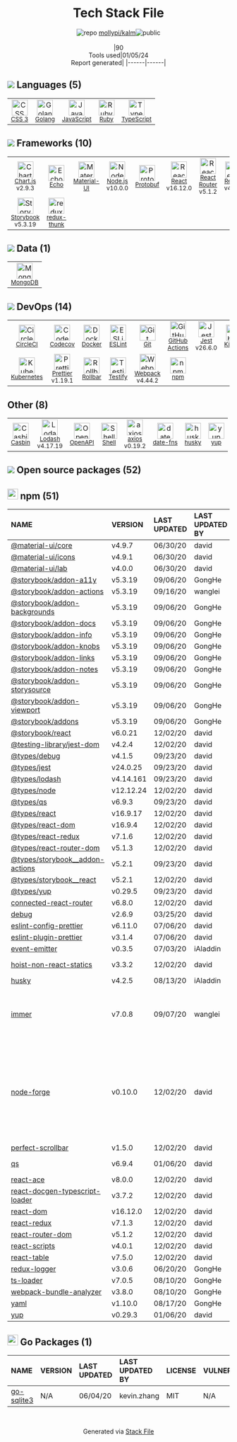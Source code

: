 <!--
&lt;--- Readme.md Snippet without images Start ---&gt;
## Tech Stack
mollypi/kalm is built on the following main stack:

- [CircleCI](https://circleci.com/) – Continuous Integration
- [Rollbar](https://rollbar.com/) – Exception Monitoring
- [Jest](http://facebook.github.io/jest/) – Javascript Testing Framework
- [Ruby](https://www.ruby-lang.org) – Languages
- [Golang](http://golang.org/) – Languages
- [Node.js](http://nodejs.org/) – Frameworks (Full Stack)
- [React](https://reactjs.org/) – Javascript UI Libraries
- [MongoDB](http://www.mongodb.com/) – Databases
- [JavaScript](https://developer.mozilla.org/en-US/docs/Web/JavaScript) – Languages
- [TypeScript](http://www.typescriptlang.org) – Languages
- [Webpack](http://webpack.js.org) – JS Build Tools / JS Task Runners
- [Kibana](https://www.elastic.co/kibana) – Monitoring Tools
- [Kubernetes](http://kubernetes.io/) – Container Tools
- [Material-UI](https://github.com/mui/material-ui) – Front-End Frameworks
- [Lodash](https://lodash.com) – Javascript Utilities & Libraries
- [Codecov](https://codecov.io/) – Code Coverage
- [ESLint](http://eslint.org/) – Code Review
- [React Router](https://github.com/rackt/react-router) – JavaScript Framework Components
- [Chart.js](http://www.chartjs.org/) – Charting Libraries
- [Redux](https://redux.js.org/) – State Management Library
- [Protobuf](https://developers.google.com/protocol-buffers/) – Serialization Frameworks
- [Shell](https://en.wikipedia.org/wiki/Shell_script) – Shells
- [Echo](https://echo.labstack.com) – Microframeworks (Backend)
- [redux-thunk](https://github.com/gaearon/redux-thunk) – State Management Library
- [axios](https://github.com/mzabriskie/axios) – Javascript Utilities & Libraries
- [Prettier](https://prettier.io/) – Code Review
- [Testify](https://github.com/stretchr/testify) – Go Testing
- [Storybook](https://storybook.js.org/) – JavaScript Framework Components
- [OpenAPI](https://www.openapis.org/) – API Tools
- [date-fns](https://date-fns.org/) – Javascript Utilities & Libraries
- [GitHub Actions](https://github.com/features/actions) – Continuous Integration
- [Casbin](https://casbin.org/) – User Management and Authentication
- [Docker](https://www.docker.com/) – Virtual Machine Platforms & Containers

Full tech stack [here](/techstack.md)

&lt;--- Readme.md Snippet without images End ---&gt;

&lt;--- Readme.md Snippet with images Start ---&gt;
## Tech Stack
mollypi/kalm is built on the following main stack:

- <img width='25' height='25' src='https://img.stackshare.io/service/190/CvqrSSFs_400x400.jpg' alt='CircleCI'/> [CircleCI](https://circleci.com/) – Continuous Integration
- <img width='25' height='25' src='https://img.stackshare.io/service/328/default_3147629185038a15dd41907749544023633da1ea.png' alt='Rollbar'/> [Rollbar](https://rollbar.com/) – Exception Monitoring
- <img width='25' height='25' src='https://img.stackshare.io/service/830/jest.png' alt='Jest'/> [Jest](http://facebook.github.io/jest/) – Javascript Testing Framework
- <img width='25' height='25' src='https://img.stackshare.io/service/989/ruby.png' alt='Ruby'/> [Ruby](https://www.ruby-lang.org) – Languages
- <img width='25' height='25' src='https://img.stackshare.io/service/1005/O6AczwfV_400x400.png' alt='Golang'/> [Golang](http://golang.org/) – Languages
- <img width='25' height='25' src='https://img.stackshare.io/service/1011/n1JRsFeB_400x400.png' alt='Node.js'/> [Node.js](http://nodejs.org/) – Frameworks (Full Stack)
- <img width='25' height='25' src='https://img.stackshare.io/service/1020/OYIaJ1KK.png' alt='React'/> [React](https://reactjs.org/) – Javascript UI Libraries
- <img width='25' height='25' src='https://img.stackshare.io/service/1030/leaf-360x360.png' alt='MongoDB'/> [MongoDB](http://www.mongodb.com/) – Databases
- <img width='25' height='25' src='https://img.stackshare.io/service/1209/javascript.jpeg' alt='JavaScript'/> [JavaScript](https://developer.mozilla.org/en-US/docs/Web/JavaScript) – Languages
- <img width='25' height='25' src='https://img.stackshare.io/service/1612/bynNY5dJ.jpg' alt='TypeScript'/> [TypeScript](http://www.typescriptlang.org) – Languages
- <img width='25' height='25' src='https://img.stackshare.io/service/1682/IMG_4636.PNG' alt='Webpack'/> [Webpack](http://webpack.js.org) – JS Build Tools / JS Task Runners
- <img width='25' height='25' src='https://img.stackshare.io/service/1722/Image_2019-05-20_at_4.53.31_PM.png' alt='Kibana'/> [Kibana](https://www.elastic.co/kibana) – Monitoring Tools
- <img width='25' height='25' src='https://img.stackshare.io/service/1885/21_d3cvM.png' alt='Kubernetes'/> [Kubernetes](http://kubernetes.io/) – Container Tools
- <img width='25' height='25' src='https://img.stackshare.io/service/1904/default_44d81cb9fadbc3688b7e91a6d5217d0ea5358b57.png' alt='Material-UI'/> [Material-UI](https://github.com/mui/material-ui) – Front-End Frameworks
- <img width='25' height='25' src='https://img.stackshare.io/service/2438/lodash.png' alt='Lodash'/> [Lodash](https://lodash.com) – Javascript Utilities & Libraries
- <img width='25' height='25' src='https://img.stackshare.io/service/2673/Codecov_Mark_Circle_Pink.png' alt='Codecov'/> [Codecov](https://codecov.io/) – Code Coverage
- <img width='25' height='25' src='https://img.stackshare.io/service/3337/Q4L7Jncy.jpg' alt='ESLint'/> [ESLint](http://eslint.org/) – Code Review
- <img width='25' height='25' src='https://img.stackshare.io/service/3350/8261421.png' alt='React Router'/> [React Router](https://github.com/rackt/react-router) – JavaScript Framework Components
- <img width='25' height='25' src='https://img.stackshare.io/service/3866/_GD1-XrU_400x400.jpg' alt='Chart.js'/> [Chart.js](http://www.chartjs.org/) – Charting Libraries
- <img width='25' height='25' src='https://img.stackshare.io/service/4074/13142323.png' alt='Redux'/> [Redux](https://redux.js.org/) – State Management Library
- <img width='25' height='25' src='https://img.stackshare.io/service/4393/ma2jqJKH_400x400.png' alt='Protobuf'/> [Protobuf](https://developers.google.com/protocol-buffers/) – Serialization Frameworks
- <img width='25' height='25' src='https://img.stackshare.io/service/4631/default_c2062d40130562bdc836c13dbca02d318205a962.png' alt='Shell'/> [Shell](https://en.wikipedia.org/wiki/Shell_script) – Shells
- <img width='25' height='25' src='https://img.stackshare.io/service/4996/9P0MlumU_400x400.jpg' alt='Echo'/> [Echo](https://echo.labstack.com) – Microframeworks (Backend)
- <img width='25' height='25' src='https://img.stackshare.io/service/5448/13142323.png' alt='redux-thunk'/> [redux-thunk](https://github.com/gaearon/redux-thunk) – State Management Library
- <img width='25' height='25' src='https://img.stackshare.io/no-img-open-source.png' alt='axios'/> [axios](https://github.com/mzabriskie/axios) – Javascript Utilities & Libraries
- <img width='25' height='25' src='https://img.stackshare.io/service/7035/default_66f265943abed56bcdbfca1c866a4261b1fbb063.jpg' alt='Prettier'/> [Prettier](https://prettier.io/) – Code Review
- <img width='25' height='25' src='https://img.stackshare.io/service/8695/stretchr.png' alt='Testify'/> [Testify](https://github.com/stretchr/testify) – Go Testing
- <img width='25' height='25' src='https://img.stackshare.io/service/9240/sOct-Txm_400x400.png' alt='Storybook'/> [Storybook](https://storybook.js.org/) – JavaScript Framework Components
- <img width='25' height='25' src='https://img.stackshare.io/service/9792/L8C2-2bd_400x400.jpg' alt='OpenAPI'/> [OpenAPI](https://www.openapis.org/) – API Tools
- <img width='25' height='25' src='https://img.stackshare.io/service/10865/default_5551fb8853689f607a2bc0d5a09355d5a3d52bf0.png' alt='date-fns'/> [date-fns](https://date-fns.org/) – Javascript Utilities & Libraries
- <img width='25' height='25' src='https://img.stackshare.io/service/11563/actions.png' alt='GitHub Actions'/> [GitHub Actions](https://github.com/features/actions) – Continuous Integration
- <img width='25' height='25' src='https://img.stackshare.io/service/12690/T0Sj0TsI_400x400.jpg' alt='Casbin'/> [Casbin](https://casbin.org/) – User Management and Authentication
- <img width='25' height='25' src='https://img.stackshare.io/service/586/n4u37v9t_400x400.png' alt='Docker'/> [Docker](https://www.docker.com/) – Virtual Machine Platforms & Containers

Full tech stack [here](/techstack.md)

&lt;--- Readme.md Snippet with images End ---&gt;
-->
<div align="center">

# Tech Stack File
![](https://img.stackshare.io/repo.svg "repo") [mollypi/kalm](https://github.com/mollypi/kalm)![](https://img.stackshare.io/public_badge.svg "public")
<br/><br/>
|90<br/>Tools used|01/05/24 <br/>Report generated|
|------|------|
</div>

## <img src='https://img.stackshare.io/languages.svg'/> Languages (5)
<table><tr>
  <td align='center'>
  <img width='36' height='36' src='https://img.stackshare.io/service/6727/css.png' alt='CSS 3'>
  <br>
  <sub><a href="https://developer.mozilla.org/en-US/docs/Web/CSS/CSS3">CSS 3</a></sub>
  <br>
  <sub></sub>
</td>

<td align='center'>
  <img width='36' height='36' src='https://img.stackshare.io/service/1005/O6AczwfV_400x400.png' alt='Golang'>
  <br>
  <sub><a href="http://golang.org/">Golang</a></sub>
  <br>
  <sub></sub>
</td>

<td align='center'>
  <img width='36' height='36' src='https://img.stackshare.io/service/1209/javascript.jpeg' alt='JavaScript'>
  <br>
  <sub><a href="https://developer.mozilla.org/en-US/docs/Web/JavaScript">JavaScript</a></sub>
  <br>
  <sub></sub>
</td>

<td align='center'>
  <img width='36' height='36' src='https://img.stackshare.io/service/989/ruby.png' alt='Ruby'>
  <br>
  <sub><a href="https://www.ruby-lang.org">Ruby</a></sub>
  <br>
  <sub></sub>
</td>

<td align='center'>
  <img width='36' height='36' src='https://img.stackshare.io/service/1612/bynNY5dJ.jpg' alt='TypeScript'>
  <br>
  <sub><a href="http://www.typescriptlang.org">TypeScript</a></sub>
  <br>
  <sub></sub>
</td>

</tr>
</table>

## <img src='https://img.stackshare.io/frameworks.svg'/> Frameworks (10)
<table><tr>
  <td align='center'>
  <img width='36' height='36' src='https://img.stackshare.io/service/3866/_GD1-XrU_400x400.jpg' alt='Chart.js'>
  <br>
  <sub><a href="http://www.chartjs.org/">Chart.js</a></sub>
  <br>
  <sub>v2.9.3</sub>
</td>

<td align='center'>
  <img width='36' height='36' src='https://img.stackshare.io/service/4996/9P0MlumU_400x400.jpg' alt='Echo'>
  <br>
  <sub><a href="https://echo.labstack.com">Echo</a></sub>
  <br>
  <sub></sub>
</td>

<td align='center'>
  <img width='36' height='36' src='https://img.stackshare.io/service/1904/default_44d81cb9fadbc3688b7e91a6d5217d0ea5358b57.png' alt='Material-UI'>
  <br>
  <sub><a href="https://github.com/mui/material-ui">Material-UI</a></sub>
  <br>
  <sub></sub>
</td>

<td align='center'>
  <img width='36' height='36' src='https://img.stackshare.io/service/1011/n1JRsFeB_400x400.png' alt='Node.js'>
  <br>
  <sub><a href="http://nodejs.org/">Node.js</a></sub>
  <br>
  <sub>v10.0.0</sub>
</td>

<td align='center'>
  <img width='36' height='36' src='https://img.stackshare.io/service/4393/ma2jqJKH_400x400.png' alt='Protobuf'>
  <br>
  <sub><a href="https://developers.google.com/protocol-buffers/">Protobuf</a></sub>
  <br>
  <sub></sub>
</td>

<td align='center'>
  <img width='36' height='36' src='https://img.stackshare.io/service/1020/OYIaJ1KK.png' alt='React'>
  <br>
  <sub><a href="https://reactjs.org/">React</a></sub>
  <br>
  <sub>v16.12.0</sub>
</td>

<td align='center'>
  <img width='36' height='36' src='https://img.stackshare.io/service/3350/8261421.png' alt='React Router'>
  <br>
  <sub><a href="https://github.com/rackt/react-router">React Router</a></sub>
  <br>
  <sub>v5.1.2</sub>
</td>

<td align='center'>
  <img width='36' height='36' src='https://img.stackshare.io/service/4074/13142323.png' alt='Redux'>
  <br>
  <sub><a href="https://redux.js.org/">Redux</a></sub>
  <br>
  <sub>v4.0.5</sub>
</td>

</tr>
<tr>
  <td align='center'>
  <img width='36' height='36' src='https://img.stackshare.io/service/9240/sOct-Txm_400x400.png' alt='Storybook'>
  <br>
  <sub><a href="https://storybook.js.org/">Storybook</a></sub>
  <br>
  <sub>v5.3.19</sub>
</td>

<td align='center'>
  <img width='36' height='36' src='https://img.stackshare.io/service/5448/13142323.png' alt='redux-thunk'>
  <br>
  <sub><a href="https://github.com/gaearon/redux-thunk">redux-thunk</a></sub>
  <br>
  <sub></sub>
</td>

</tr>
</table>

## <img src='https://img.stackshare.io/databases.svg'/> Data (1)
<table><tr>
  <td align='center'>
  <img width='36' height='36' src='https://img.stackshare.io/service/1030/leaf-360x360.png' alt='MongoDB'>
  <br>
  <sub><a href="http://www.mongodb.com/">MongoDB</a></sub>
  <br>
  <sub></sub>
</td>

</tr>
</table>

## <img src='https://img.stackshare.io/devops.svg'/> DevOps (14)
<table><tr>
  <td align='center'>
  <img width='36' height='36' src='https://img.stackshare.io/service/190/CvqrSSFs_400x400.jpg' alt='CircleCI'>
  <br>
  <sub><a href="https://circleci.com/">CircleCI</a></sub>
  <br>
  <sub></sub>
</td>

<td align='center'>
  <img width='36' height='36' src='https://img.stackshare.io/service/2673/Codecov_Mark_Circle_Pink.png' alt='Codecov'>
  <br>
  <sub><a href="https://codecov.io/">Codecov</a></sub>
  <br>
  <sub></sub>
</td>

<td align='center'>
  <img width='36' height='36' src='https://img.stackshare.io/service/586/n4u37v9t_400x400.png' alt='Docker'>
  <br>
  <sub><a href="https://www.docker.com/">Docker</a></sub>
  <br>
  <sub></sub>
</td>

<td align='center'>
  <img width='36' height='36' src='https://img.stackshare.io/service/3337/Q4L7Jncy.jpg' alt='ESLint'>
  <br>
  <sub><a href="http://eslint.org/">ESLint</a></sub>
  <br>
  <sub></sub>
</td>

<td align='center'>
  <img width='36' height='36' src='https://img.stackshare.io/service/1046/git.png' alt='Git'>
  <br>
  <sub><a href="http://git-scm.com/">Git</a></sub>
  <br>
  <sub></sub>
</td>

<td align='center'>
  <img width='36' height='36' src='https://img.stackshare.io/service/11563/actions.png' alt='GitHub Actions'>
  <br>
  <sub><a href="https://github.com/features/actions">GitHub Actions</a></sub>
  <br>
  <sub></sub>
</td>

<td align='center'>
  <img width='36' height='36' src='https://img.stackshare.io/service/830/jest.png' alt='Jest'>
  <br>
  <sub><a href="http://facebook.github.io/jest/">Jest</a></sub>
  <br>
  <sub>v26.6.0</sub>
</td>

<td align='center'>
  <img width='36' height='36' src='https://img.stackshare.io/service/1722/Image_2019-05-20_at_4.53.31_PM.png' alt='Kibana'>
  <br>
  <sub><a href="https://www.elastic.co/kibana">Kibana</a></sub>
  <br>
  <sub></sub>
</td>

</tr>
<tr>
  <td align='center'>
  <img width='36' height='36' src='https://img.stackshare.io/service/1885/21_d3cvM.png' alt='Kubernetes'>
  <br>
  <sub><a href="http://kubernetes.io/">Kubernetes</a></sub>
  <br>
  <sub></sub>
</td>

<td align='center'>
  <img width='36' height='36' src='https://img.stackshare.io/service/7035/default_66f265943abed56bcdbfca1c866a4261b1fbb063.jpg' alt='Prettier'>
  <br>
  <sub><a href="https://prettier.io/">Prettier</a></sub>
  <br>
  <sub>v1.19.1</sub>
</td>

<td align='center'>
  <img width='36' height='36' src='https://img.stackshare.io/service/328/default_3147629185038a15dd41907749544023633da1ea.png' alt='Rollbar'>
  <br>
  <sub><a href="https://rollbar.com/">Rollbar</a></sub>
  <br>
  <sub></sub>
</td>

<td align='center'>
  <img width='36' height='36' src='https://img.stackshare.io/service/8695/stretchr.png' alt='Testify'>
  <br>
  <sub><a href="https://github.com/stretchr/testify">Testify</a></sub>
  <br>
  <sub></sub>
</td>

<td align='center'>
  <img width='36' height='36' src='https://img.stackshare.io/service/1682/IMG_4636.PNG' alt='Webpack'>
  <br>
  <sub><a href="http://webpack.js.org">Webpack</a></sub>
  <br>
  <sub>v4.44.2</sub>
</td>

<td align='center'>
  <img width='36' height='36' src='https://img.stackshare.io/service/1120/lejvzrnlpb308aftn31u.png' alt='npm'>
  <br>
  <sub><a href="https://www.npmjs.com/">npm</a></sub>
  <br>
  <sub></sub>
</td>

</tr>
</table>

## Other (8)
<table><tr>
  <td align='center'>
  <img width='36' height='36' src='https://img.stackshare.io/service/12690/T0Sj0TsI_400x400.jpg' alt='Casbin'>
  <br>
  <sub><a href="https://casbin.org/">Casbin</a></sub>
  <br>
  <sub></sub>
</td>

<td align='center'>
  <img width='36' height='36' src='https://img.stackshare.io/service/2438/lodash.png' alt='Lodash'>
  <br>
  <sub><a href="https://lodash.com">Lodash</a></sub>
  <br>
  <sub>v4.17.19</sub>
</td>

<td align='center'>
  <img width='36' height='36' src='https://img.stackshare.io/service/9792/L8C2-2bd_400x400.jpg' alt='OpenAPI'>
  <br>
  <sub><a href="https://www.openapis.org/">OpenAPI</a></sub>
  <br>
  <sub></sub>
</td>

<td align='center'>
  <img width='36' height='36' src='https://img.stackshare.io/service/4631/default_c2062d40130562bdc836c13dbca02d318205a962.png' alt='Shell'>
  <br>
  <sub><a href="https://en.wikipedia.org/wiki/Shell_script">Shell</a></sub>
  <br>
  <sub></sub>
</td>

<td align='center'>
  <img width='36' height='36' src='https://img.stackshare.io/no-img-open-source.png' alt='axios'>
  <br>
  <sub><a href="https://github.com/mzabriskie/axios">axios</a></sub>
  <br>
  <sub>v0.19.2</sub>
</td>

<td align='center'>
  <img width='36' height='36' src='https://img.stackshare.io/service/10865/default_5551fb8853689f607a2bc0d5a09355d5a3d52bf0.png' alt='date-fns'>
  <br>
  <sub><a href="https://date-fns.org/">date-fns</a></sub>
  <br>
  <sub></sub>
</td>

<td align='center'>
  <img width='36' height='36' src='https://img.stackshare.io/service/9527/5502029.jpeg' alt='husky'>
  <br>
  <sub><a href="https://github.com/typicode/husky">husky</a></sub>
  <br>
  <sub></sub>
</td>

<td align='center'>
  <img width='36' height='36' src='https://img.stackshare.io/service/10756/339286.png' alt='yup'>
  <br>
  <sub><a href="https://github.com/jquense/yup">yup</a></sub>
  <br>
  <sub></sub>
</td>

</tr>
</table>


## <img src='https://img.stackshare.io/group.svg' /> Open source packages (52)</h2>

## <img width='24' height='24' src='https://img.stackshare.io/service/1120/lejvzrnlpb308aftn31u.png'/> npm (51)

|NAME|VERSION|LAST UPDATED|LAST UPDATED BY|LICENSE|VULNERABILITIES|
|:------|:------|:------|:------|:------|:------|
|[@material-ui/core](https://www.npmjs.com/@material-ui/core)|v4.9.7|06/30/20|david |MIT|N/A|
|[@material-ui/icons](https://www.npmjs.com/@material-ui/icons)|v4.9.1|06/30/20|david |MIT|N/A|
|[@material-ui/lab](https://www.npmjs.com/@material-ui/lab)|v4.0.0|06/30/20|david |MIT|N/A|
|[@storybook/addon-a11y](https://www.npmjs.com/@storybook/addon-a11y)|v5.3.19|09/06/20|GongHe |MIT|N/A|
|[@storybook/addon-actions](https://www.npmjs.com/@storybook/addon-actions)|v5.3.19|09/16/20|wanglei |MIT|N/A|
|[@storybook/addon-backgrounds](https://www.npmjs.com/@storybook/addon-backgrounds)|v5.3.19|09/06/20|GongHe |MIT|N/A|
|[@storybook/addon-docs](https://www.npmjs.com/@storybook/addon-docs)|v5.3.19|09/06/20|GongHe |MIT|N/A|
|[@storybook/addon-info](https://www.npmjs.com/@storybook/addon-info)|v5.3.19|09/06/20|GongHe |MIT|N/A|
|[@storybook/addon-knobs](https://www.npmjs.com/@storybook/addon-knobs)|v5.3.19|09/06/20|GongHe |MIT|N/A|
|[@storybook/addon-links](https://www.npmjs.com/@storybook/addon-links)|v5.3.19|09/06/20|GongHe |MIT|N/A|
|[@storybook/addon-notes](https://www.npmjs.com/@storybook/addon-notes)|v5.3.19|09/06/20|GongHe |MIT|N/A|
|[@storybook/addon-storysource](https://www.npmjs.com/@storybook/addon-storysource)|v5.3.19|09/06/20|GongHe |MIT|N/A|
|[@storybook/addon-viewport](https://www.npmjs.com/@storybook/addon-viewport)|v5.3.19|09/06/20|GongHe |MIT|N/A|
|[@storybook/addons](https://www.npmjs.com/@storybook/addons)|v5.3.19|09/06/20|GongHe |MIT|N/A|
|[@storybook/react](https://www.npmjs.com/@storybook/react)|v6.0.21|12/02/20|david |MIT|N/A|
|[@testing-library/jest-dom](https://www.npmjs.com/@testing-library/jest-dom)|v4.2.4|12/02/20|david |MIT|N/A|
|[@types/debug](https://www.npmjs.com/@types/debug)|v4.1.5|09/23/20|david |MIT|N/A|
|[@types/jest](https://www.npmjs.com/@types/jest)|v24.0.25|09/23/20|david |MIT|N/A|
|[@types/lodash](https://www.npmjs.com/@types/lodash)|v4.14.161|09/23/20|david |MIT|N/A|
|[@types/node](https://www.npmjs.com/@types/node)|v12.12.24|12/02/20|david |MIT|N/A|
|[@types/qs](https://www.npmjs.com/@types/qs)|v6.9.3|09/23/20|david |MIT|N/A|
|[@types/react](https://www.npmjs.com/@types/react)|v16.9.17|12/02/20|david |MIT|N/A|
|[@types/react-dom](https://www.npmjs.com/@types/react-dom)|v16.9.4|12/02/20|david |MIT|N/A|
|[@types/react-redux](https://www.npmjs.com/@types/react-redux)|v7.1.6|12/02/20|david |MIT|N/A|
|[@types/react-router-dom](https://www.npmjs.com/@types/react-router-dom)|v5.1.3|12/02/20|david |MIT|N/A|
|[@types/storybook__addon-actions](https://www.npmjs.com/@types/storybook__addon-actions)|v5.2.1|09/23/20|david |MIT|N/A|
|[@types/storybook__react](https://www.npmjs.com/@types/storybook__react)|v5.2.1|12/02/20|david |MIT|N/A|
|[@types/yup](https://www.npmjs.com/@types/yup)|v0.29.5|09/23/20|david |MIT|N/A|
|[connected-react-router](https://www.npmjs.com/connected-react-router)|v6.8.0|12/02/20|david |MIT|N/A|
|[debug](https://www.npmjs.com/debug)|v2.6.9|03/25/20|david |MIT|N/A|
|[eslint-config-prettier](https://www.npmjs.com/eslint-config-prettier)|v6.11.0|07/06/20|david |MIT|N/A|
|[eslint-plugin-prettier](https://www.npmjs.com/eslint-plugin-prettier)|v3.1.4|07/06/20|david |MIT|N/A|
|[event-emitter](https://www.npmjs.com/event-emitter)|v0.3.5|07/03/20|iAladdin |MIT|N/A|
|[hoist-non-react-statics](https://www.npmjs.com/hoist-non-react-statics)|v3.3.2|12/02/20|david |BSD-3-Clause|N/A|
|[husky](https://www.npmjs.com/husky)|v4.2.5|08/13/20|iAladdin |MIT|N/A|
|[immer](https://www.npmjs.com/immer)|v7.0.8|09/07/20|wanglei |MIT|[CVE-2021-23436](https://github.com/advisories/GHSA-33f9-j839-rf8h) (Critical)<br/>[CVE-2021-3757](https://github.com/advisories/GHSA-c36v-fmgq-m8hx) (High)<br/>[CVE-2020-28477](https://github.com/advisories/GHSA-9qmh-276g-x5pj) (High)|
|[node-forge](https://www.npmjs.com/node-forge)|v0.10.0|12/02/20|david |BSD-3-Clause,GPL-2.0|[CVE-2022-24772](https://github.com/advisories/GHSA-x4jg-mjrx-434g) (High)<br/>[CVE-2022-24771](https://github.com/advisories/GHSA-cfm4-qjh2-4765) (High)<br/>[CVE-2022-0122](https://github.com/advisories/GHSA-8fr3-hfg3-gpgp) (Moderate)<br/>[CVE-2022-24773](https://github.com/advisories/GHSA-2r2c-g63r-vccr) (Moderate)<br/>[](https://github.com/advisories/GHSA-gf8q-jrpm-jvxq) (Low)<br/>[](https://github.com/advisories/GHSA-5rrq-pxf6-6jx5) (Low)|
|[perfect-scrollbar](https://www.npmjs.com/perfect-scrollbar)|v1.5.0|12/02/20|david |MIT|N/A|
|[qs](https://www.npmjs.com/qs)|v6.9.4|01/06/20|david |BSD-3-Clause|[CVE-2022-24999](https://github.com/advisories/GHSA-hrpp-h998-j3pp) (High)|
|[react-ace](https://www.npmjs.com/react-ace)|v8.0.0|12/02/20|david |MIT|N/A|
|[react-docgen-typescript-loader](https://www.npmjs.com/react-docgen-typescript-loader)|v3.7.2|12/02/20|david |MIT|N/A|
|[react-dom](https://www.npmjs.com/react-dom)|v16.12.0|12/02/20|david |MIT|N/A|
|[react-redux](https://www.npmjs.com/react-redux)|v7.1.3|12/02/20|david |MIT|N/A|
|[react-router-dom](https://www.npmjs.com/react-router-dom)|v5.1.2|12/02/20|david |MIT|N/A|
|[react-scripts](https://www.npmjs.com/react-scripts)|v4.0.1|12/02/20|david |MIT|N/A|
|[react-table](https://www.npmjs.com/react-table)|v7.5.0|12/02/20|david |MIT|N/A|
|[redux-logger](https://www.npmjs.com/redux-logger)|v3.0.6|06/20/20|GongHe |MIT|N/A|
|[ts-loader](https://www.npmjs.com/ts-loader)|v7.0.5|08/10/20|GongHe |MIT|N/A|
|[webpack-bundle-analyzer](https://www.npmjs.com/webpack-bundle-analyzer)|v3.8.0|08/10/20|GongHe |MIT|N/A|
|[yaml](https://www.npmjs.com/yaml)|v1.10.0|08/17/20|GongHe |ISC|N/A|
|[yup](https://www.npmjs.com/yup)|v0.29.3|01/06/20|david |MIT|N/A|


## <img width='24' height='24' src='https://img.stackshare.io/service/21112/default_1346bbda8fe03e4dce5601323a3ca47a10c1ae36.png'/> Go Packages (1)

|NAME|VERSION|LAST UPDATED|LAST UPDATED BY|LICENSE|VULNERABILITIES|
|:------|:------|:------|:------|:------|:------|
|[go-sqlite3](https://pkg.go.dev/github.com/mattn/go-sqlite3)|N/A|06/04/20|kevin.zhang |MIT|N/A|

<br/>
<div align='center'>

Generated via [Stack File](https://github.com/marketplace/stack-file)
